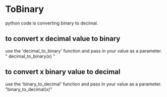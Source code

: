 # ToBinary
python code is converting binary to decimal.

## to convert x decimal value to binary
use the 'decimal_to_binary' function and pass in your value as a parameter. 
" decimal_to_binary(x) "

## to convert x binary value to decimal
use the 'binary_to_decimal' function and pass in your value as a parameter. 
"binary_to_decimal(x)"
